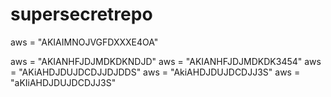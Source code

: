 # supersecretrepo
 aws = "AKIAIMNOJVGFDXXXE4OA"
 
 aws = "AKIANHFJDJMDKDKNDJD"
 aws = "AKIANHFJDJMDKDK3454"
 aws = "AKiAHDJDUJDCDJJDJDDS"
  aws = "AkiAHDJDUJDCDJJ3S"
  aws = "aKIiAHDJDUJDCDJJ3S"
  

